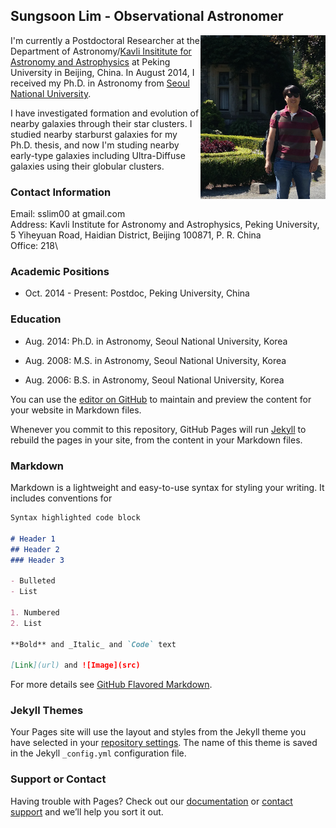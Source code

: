 ## Sungsoon Lim - Observational Astronomer

<img src="slim.png" width="200" align="right">


I'm currently a Postdoctoral Researcher at the Department of Astronomy/[Kavli Insititute for Astronomy and Astrophysics](http://kiaa.pku.edu.cn/) at Peking University in Beijing, China. In August 2014, I received my Ph.D. in Astronomy from [Seoul National University](http://astro.snu.ac.kr/).  

I have investigated formation and evolution of nearby galaxies through their star clusters. I studied nearby starburst galaxies for my Ph.D. thesis, and now I'm studing nearby early-type galaxies including Ultra-Diffuse galaxies using their globular clusters. 

### Contact Information
Email: sslim00 at gmail.com\
Address: Kavli Institute for Astronomy and Astrophysics, Peking University,
         5 Yiheyuan Road, Haidian District, Beijing 100871, P. R. China\
Office: 218\

### Academic Positions

* Oct. 2014 - Present: Postdoc, Peking University, China

### Education

* Aug. 2014: Ph.D. in Astronomy, Seoul National University, Korea

* Aug. 2008: M.S. in Astronomy, Seoul National University, Korea

* Aug. 2006: B.S. in Astronomy, Seoul National University, Korea

You can use the [editor on GitHub](https://github.com/astroslim/astroslim.github.io/edit/master/index.md) to maintain and preview the content for your website in Markdown files.

Whenever you commit to this repository, GitHub Pages will run [Jekyll](https://jekyllrb.com/) to rebuild the pages in your site, from the content in your Markdown files.

### Markdown

Markdown is a lightweight and easy-to-use syntax for styling your writing. It includes conventions for

```markdown
Syntax highlighted code block

# Header 1
## Header 2
### Header 3

- Bulleted
- List

1. Numbered
2. List

**Bold** and _Italic_ and `Code` text

[Link](url) and ![Image](src)
```

For more details see [GitHub Flavored Markdown](https://guides.github.com/features/mastering-markdown/).

### Jekyll Themes

Your Pages site will use the layout and styles from the Jekyll theme you have selected in your [repository settings](https://github.com/astroslim/astroslim.github.io/settings). The name of this theme is saved in the Jekyll `_config.yml` configuration file.

### Support or Contact

Having trouble with Pages? Check out our [documentation](https://help.github.com/categories/github-pages-basics/) or [contact support](https://github.com/contact) and we’ll help you sort it out.
